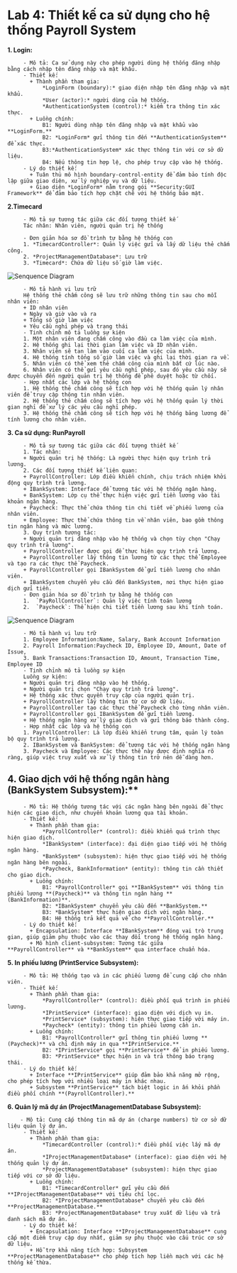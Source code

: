 # Lab 4: Thiết kế ca sử dụng cho hệ thống Payroll System
__1. Login:__

         - Mô tả: Ca sử dụng này cho phép người dùng hệ thống đăng nhập bằng cách nhập tên đăng nhập và mật khẩu.
         - Thiết kế:
           + Thành phần tham gia:
               *LoginForm (boundary):* giao diện nhập tên đăng nhập và mật khẩu.
               *User (actor):* người dùng của hệ thống.
               *AuthenticationSystem (control):* kiểm tra thông tin xác thực.
           + Luồng chính:
               B1: Người dùng nhập tên đăng nhập và mật khẩu vào **LoginForm.**
               B2: *LoginForm* gửi thông tin đến **AuthenticationSystem** để xác thực.
               B3:*AuthenticationSystem* xác thực thông tin với cơ sở dữ liệu.
               B4: Nếu thông tin hợp lệ, cho phép truy cập vào hệ thống.
         - Lý do thiết kế:
           + Tuân thủ mô hình boundary-control-entity để đảm bảo tính độc lập giữa giao diện, xử lý nghiệp vụ và dữ liệu.
           + Giao diện *LoginForm* nằm trong gói **Security:GUI Framework** để đảm bảo tích hợp chặt chẽ với hệ thống bảo mật.
__2.Timecard__

         - Mô tả sự tương tác giữa các đối tượng thiết kế
         Tác nhân: Nhân viên, người quản trị hệ thống
         
         - Đơn giản hóa sơ đồ trình tự bằng hệ thống con
         1. *TimecardController*: Quản lý việc gửi và lấy dữ liệu thẻ chấm công.
         2. *ProjectManagementDatabase*: Lưu trữ
         3. *Timecard*: Chứa dữ liệu số giờ làm việc.

   ![Senquence Diagram](https://www.planttext.com/api/plantuml/png/Z59BJWCn3Dtd5Bu05vW5gbH6ObKgsXx0IWoAb4cYs5EQitN1aRW2QGk4WKmXIp-_Jso_7LyNB9Xa79n2BI51FqGNya1UL2o0rJQY5zZQWJGciyaiD4oWDUOKd5kYqwD3iS6tcqwQ7uYgBd1p-qEyWuT8_gkefcYh_v4aMTeJz0VBOlrp9QEhsIymAoZlj-YEANLmPpawp0qbSaomefSgjqo4GkPVUj-9Py89RlrbW_kfZI9lr5ntxwK0zs5Ct9ZJt6Ows4LJebUFgsckR6BUuSoys9W_5EfXTB0AOf_oPnNMAMXYBaDUb36KAtq7003__mC0)
   
         - Mô tả hành vi lưu trữ
         Hệ thống thẻ chấm công sẽ lưu trữ những thông tin sau cho mỗi nhân viên:
         + ID nhân viên
         + Ngày và giờ vào và ra
         + Tổng số giờ làm việc
         + Yêu cầu nghỉ phép và trạng thái
         - Tinh chỉnh mô tả luồng sự kiện
         1. Một nhân viên đang chấm công vào đầu ca làm việc của mình.
         2. Hệ thống ghi lại thời gian làm việc và ID nhân viên.
         3. Nhân viên sẽ tan làm vào cuối ca làm việc của mình.
         4. Hệ thống tính tổng số giờ làm việc và ghi lại thời gian ra về.
         5. Nhân viên có thể xem thẻ chấm công của mình bất cứ lúc nào.
         6. Nhân viên có thể gửi yêu cầu nghỉ phép, sau đó yêu cầu này sẽ được chuyển đến người quản trị hệ thống để phê duyệt hoặc từ chối.
         - Hợp nhất các lớp và hệ thống con
         1. Hệ thống thẻ chấm công sẽ tích hợp với hệ thống quản lý nhân viên để truy cập thông tin nhân viên.
         2. Hệ thống thẻ chấm công sẽ tích hợp với hệ thống quản lý thời gian nghỉ để xử lý các yêu cầu nghỉ phép.
         3. Hệ thống thẻ chấm công sẽ tích hợp với hệ thống bảng lương để tính lương cho nhân viên.
__3. Ca sử dụng: RunPayroll__

         - Mô tả sự tương tác giữa các đối tượng thiết kế
         1. Tác nhân:
         + Người quản trị hệ thống: Là người thực hiện quy trình trả lương.
         2. Các đối tượng thiết kế liên quan:
         + PayrollController: Lớp điều khiển chính, chịu trách nhiệm khởi động quy trình trả lương.
         + IBankSystem: Interface để tương tác với hệ thống ngân hàng.
         + BankSystem: Lớp cụ thể thực hiện việc gửi tiền lương vào tài khoản ngân hàng.
         + Paycheck: Thực thể chứa thông tin chi tiết về phiếu lương của nhân viên.
         + Employee: Thực thể chứa thông tin về nhân viên, bao gồm thông tin ngân hàng và mức lương.
         3. Quy trình tương tác:
         + Người quản trị đăng nhập vào hệ thống và chọn tùy chọn "Chạy quy trình trả lương".
         + PayrollController được gọi để thực hiện quy trình trả lương.
         + PayrollController lấy thông tin lương từ các thực thể Employee và tạo ra các thực thể Paycheck.
         + PayrollController gọi IBankSystem để gửi tiền lương cho nhân viên.
         + IBankSystem chuyển yêu cầu đến BankSystem, nơi thực hiện giao dịch gửi tiền.
         - Đơn giản hóa sơ đồ trình tự bằng hệ thống con
         1.  `PayRollController`: Quản lý việc tính toán lương
         2.  `Paycheck`: Thể hiện chi tiết tiền lương sau khi tính toán.

![Senquence Diagram](https://www.planttext.com/api/plantuml/png/Z5BBQWCn3BphAqGkEONSUoXfanPo2qdx0S8h4X4_jfQsPR-jXtvIVw5UQ3RTJGC1Wn6QyMX6_lxyMgXHjYPuqAD4p4aPmCGyusH3RKxUuoOdnwguuxU6esDS2UqpXGd055yEebWEeKhSUvvvYOmkXS3H0EPJE2D2uqs6WEaSW9obZ0zLa2XgcKe5TPbAdDGK3N_dMAPetSt3xYF5uwvLum3bGR6smxi3k-EfVWgrJoqNOmCDdDrVFertkEiImP5vk4HUeM_Pil0xzxAu8gFR-Klohl5atFku8hu-Eo-qqv8Aj0jMuMzxLk03z7FA7vIh4xeCNLQh1YFEIA87QrdaKE1_BoF6pHcyrbKNG9_WbbtAbG8iE5Rbi_u0003__mC0)

         - Mô tả hành vi lưu trữ
         1. Employee Information:Name, Salary, Bank Account Information
         2. Payroll Information:Paycheck ID, Employee ID, Amount, Date of Issue,
         3. Bank Transactions:Transaction ID, Amount, Transaction Time, Employee ID
         - Tinh chỉnh mô tả luồng sự kiện
         Luồng sự kiện:
         + Người quản trị đăng nhập vào hệ thống.
         + Người quản trị chọn "Chạy quy trình trả lương".
         + Hệ thống xác thực quyền truy cập của người quản trị.
         + PayrollController lấy thông tin từ cơ sở dữ liệu.
         + PayrollController tạo các thực thể Paycheck cho từng nhân viên.
         + PayrollController gọi IBankSystem để gửi tiền lương.
         + Hệ thống ngân hàng xử lý giao dịch và gửi thông báo thành công.
         - Hợp nhất các lớp và hệ thống con
         1. PayrollController: Là lớp điều khiển trung tâm, quản lý toàn bộ quy trình trả lương.
         2. IBankSystem và BankSystem: để tương tác với hệ thống ngân hàng
         3. Paycheck và Employee: Các thực thể này được định nghĩa rõ ràng, giúp việc truy xuất và xử lý thông tin trở nên dễ dàng hơn.
## 4. Giao dịch với hệ thống ngân hàng (BankSystem Subsystem):**

         - Mô tả: Hệ thống tương tác với các ngân hàng bên ngoài để thực hiện các giao dịch, như chuyển khoản lương qua tài khoản.
         - Thiết kế:
           + Thành phần tham gia:
               *PayrollController* (control): điều khiển quá trình thực hiện giao dịch.
               *IBankSystem* (interface): đại diện giao tiếp với hệ thống ngân hàng.
               *BankSystem* (subsystem): hiện thực giao tiếp với hệ thống ngân hàng bên ngoài.
               *Paycheck, BankInformation* (entity): thông tin cần thiết cho giao dịch.
           + Luồng chính: 
               B1: *PayrollController* gọi **IBankSystem** với thông tin phiếu lương **(Paycheck)** và thông tin ngân hàng **(BankInformation)**.
               B2: *IBankSystem* chuyển yêu cầu đến **BankSystem.**
               B3: *BankSystem* thực hiện giao dịch với ngân hàng.
               B4: Hệ thống trả kết quả về cho **PayrollController.**
         - Lý do thiết kế:
           + Encapsulation: Interface **IBankSystem** đóng vai trò trung gian, giúp giảm phụ thuộc vào các thay đổi trong hệ thống ngân hàng.
           + Mô hình client-subsystem: Tương tác giữa **PayrollController** và **BankSystem** qua interface chuẩn hóa.
__5. In phiếu lương (PrintService Subsystem):__

         - Mô tả: Hệ thống tạo và in các phiếu lương để cung cấp cho nhân viên.
         - Thiết kế:
           + Thành phần tham gia:
               *PayrollController* (control): điều phối quá trình in phiếu lương.
               *IPrintService* (interface): giao diện với dịch vụ in.
               *PrintService* (subsystem): hiện thực giao tiếp với máy in.
               *Paycheck* (entity): thông tin phiếu lương cần in.
           + Luồng chính:
               B1: *PayrollController* gửi thông tin phiếu lương **(Paycheck)** và chỉ định máy in qua **IPrintService.**
               B2: *IPrintService* gọi **PrintService** để in phiếu lương.
               B3: *PrintService* thực hiện in và trả thông báo trạng thái.
         - Lý do thiết kế:
           + Interface **IPrintService** giúp đảm bảo khả năng mở rộng, cho phép tích hợp với nhiều loại máy in khác nhau.
           + Subsystem **PrintService** tách biệt logic in ấn khỏi phần điều phối chính **(PayrollController).**
__6. Quản lý mã dự án (ProjectManagementDatabase Subsystem):__

        - Mô tả: Cung cấp thông tin mã dự án (charge numbers) từ cơ sở dữ liệu quản lý dự án.
         - Thiết kế:
           + Thành phần tham gia:
               *TimecardController (control):* điều phối việc lấy mã dự án.
               *IProjectManagementDatabase* (interface): giao diện với hệ thống quản lý dự án.
               *ProjectManagementDatabase* (subsystem): hiện thực giao tiếp với cơ sở dữ liệu.
           + Luồng chính:
               B1: *TimecardController* gửi yêu cầu đến **IProjectManagementDatabase** với tiêu chí lọc.
               B2: *IProjectManagementDatabase* chuyển yêu cầu đến **ProjectManagementDatabase.**
               B3: *ProjectManagementDatabase* truy xuất dữ liệu và trả danh sách mã dự án.
         - Lý do thiết kế:
           + Encapsulation: Interface **IProjectManagementDatabase** cung cấp một điểm truy cập duy nhất, giảm sự phụ thuộc vào cấu trúc cơ sở dữ liệu.
           + Hỗ trợ khả năng tích hợp: Subsystem **ProjectManagementDatabase** cho phép tích hợp liền mạch với các hệ thống kế thừa.
